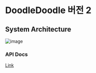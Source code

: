 # DoodleDoodle 버전 2

## System Architecture
![image](https://github.com/ALLBACK-2022/DoodleDoodle/assets/89020004/7d6e60bf-3d43-4bd5-8db6-c0240afb4145)

### API Docs
[Link](https://allback-2022.github.io/API-Docs-v2/)
